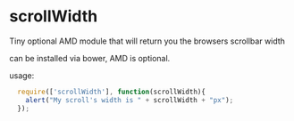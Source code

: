 scrollWidth
===========

Tiny optional AMD module that will return you the browsers scrollbar width

can be installed via bower, AMD is optional.

usage:

```javascript
  require(['scrollWidth'], function(scrollWidth){
    alert("My scroll's width is " + scrollWidth + "px");
  });
```
